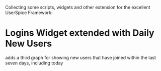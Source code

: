 Collecting some scripts, widgets and other extension for the excellent UserSpice Framework:

# Logins Widget extended with Daily New Users

adds a third graph for showing new users that have joined within the last seven days, including today

